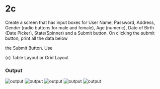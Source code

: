 # 2c
Create a screen that has input boxes for User Name, Password, Address, Gender (radio buttons for male and female), Age (numeric), Date of Birth (Date Picker), State(Spinner) and a Submit button. On clicking the submit button, print all the data below

the Submit Button. Use

(c) Table Layout or Grid Layout

### Output
![output](Table_out1.jpeg)
![output](Table_out2.jpeg)
![output](Table_out3.jpeg)
![output](Table_out4.jpeg)
![output](Table_out5.jpeg)


